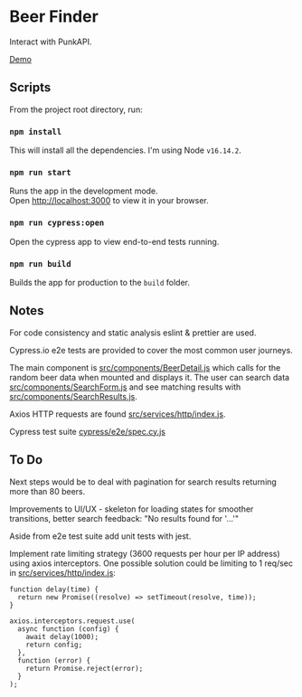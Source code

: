 # Beer Finder

Interact with PunkAPI.

[Demo](https://beer-finder-iota.vercel.app/)

## Scripts

From the project root directory, run:

### `npm install`

This will install all the dependencies. I'm using Node `v16.14.2`.

### `npm run start`

Runs the app in the development mode.\
Open [http://localhost:3000](http://localhost:3000) to view it in your browser.

### `npm run cypress:open`

Open the cypress app to view end-to-end tests running.

### `npm run build`

Builds the app for production to the `build` folder.

## Notes

For code consistency and static analysis eslint & prettier are used.

Cypress.io e2e tests are provided to cover the most common user journeys.

The main component is [src/components/BeerDetail.js](src/components/BeerDetail.js) which calls for the random beer data when mounted and displays it. The user can search data [src/components/SearchForm.js](src/components/SearchForm.js) and see matching results with [src/components/SearchResults.js](src/components/SearchResults.js).

Axios HTTP requests are found [src/services/http/index.js](src/services/http/index.js).

Cypress test suite [cypress/e2e/spec.cy.js](cypress/e2e/spec.cy.js)

## To Do

Next steps would be to deal with pagination for search results returning more than 80 beers.

Improvements to UI/UX - skeleton for loading states for smoother transitions, better search feedback: "No results found for '...'"

Aside from e2e test suite add unit tests with jest.

Implement rate limiting strategy (3600 requests per hour per IP address) using axios interceptors. One possible solution could be limiting to 1 req/sec in [src/services/http/index.js](src/services/http/index.js):

```
function delay(time) {
  return new Promise((resolve) => setTimeout(resolve, time));
}

axios.interceptors.request.use(
  async function (config) {
    await delay(1000);
    return config;
  },
  function (error) {
    return Promise.reject(error);
  }
);
```
